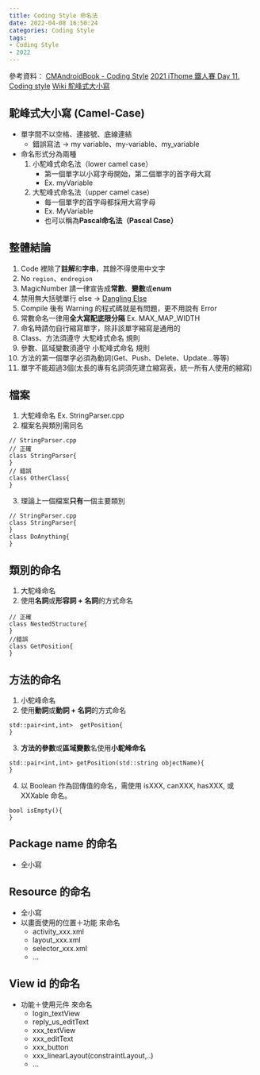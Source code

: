 ```yaml
---
title: Coding Style 命名法
date: 2022-04-08 16:50:24
categories: Coding Style
tags:
- Coding Style
- 2022
---
```


參考資料：
[CMAndroidBook - Coding Style](https://cmmobile.gitbook.io/androidbook/xin-ren-xun-lian/code-style#ming-ming)
[2021 iThome 鐵人賽 Day 11. Coding style](https://ithelp.ithome.com.tw/articles/10263403)
[Wiki 駝峰式大小寫](https://zh.wikipedia.org/wiki/%E9%A7%9D%E5%B3%B0%E5%BC%8F%E5%A4%A7%E5%B0%8F%E5%AF%AB)

## 駝峰式大小寫 (Camel-Case)
* 單字間不以空格、連接號、底線連結
    * 錯誤寫法 -> my variable、my-variable、my_variable  
* 命名形式分為兩種
    1. 小駝峰式命名法（lower camel case）
        * 第一個單字以小寫字母開始，第二個單字的首字母大寫
        * Ex. myVariable
    2. 大駝峰式命名法（upper camel case）
        * 每一個單字的首字母都採用大寫字母
        * Ex. MyVariable
        * 也可以稱為**Pascal命名法（Pascal Case）**

## 整體結論

1. Code 裡除了**註解**和**字串**，其餘不得使用中文字
2. No `region`、`endregion`
3. MagicNumber 請一律宣告成**常數**、**變數**或**enum**
4. 禁用無大括號單行 else -> [Dangling Else](https://en.wikipedia.org/wiki/Dangling_else)
5. Compile 後有 Warning 的程式碼就是有問題，更不用說有 Error
6. 常數命名一律用**全大寫配底限分隔** Ex. MAX_MAP_WIDTH
7. 命名時請勿自行縮寫單字，除非該單字縮寫是通用的
8. Class、方法須遵守 大駝峰式命名 規則
9. 參數、區域變數須遵守 小駝峰式命名 規則
10. 方法的第一個單字必須為動詞(Get、Push、Delete、Update...等等)
11. 單字不能超過3個(太長的專有名詞須先建立縮寫表，統一所有人使用的縮寫)

## 檔案

1. 大駝峰命名 Ex. StringParser.cpp
2. 檔案名與類別需同名
```cpp=
// StringParser.cpp
// 正確
class StringParser{
}
// 錯誤
class OtherClass{
}
```
3. 理論上一個檔案**只有**一個主要類別
```cpp=
// StringParser.cpp
class StringParser{
}
class DoAnything{
}
```

## 類別的命名

1. 大駝峰命名
2. 使用**名詞**或**形容詞 + 名詞**的方式命名
```cpp=
// 正確
class NestedStructure{
}
//錯誤
class GetPosition{
}
```

## 方法的命名

1. 小駝峰命名
2. 使用**動詞**或**動詞 + 名詞**的方式命名
```cpp=
std::pair<int,int>  getPosition{
}
```
3. **方法的參數**或**區域變數**名使用**小駝峰命名**
```cpp=
std::pair<int,int> getPosition(std::string objectName){
}
```
4. 以 Boolean 作為回傳值的命名，需使用 isXXX, canXXX, hasXXX, 或 XXXable 命名。
```cpp=
bool isEmpty(){
}
```

## Package name 的命名

* 全小寫

## Resource 的命名

* 全小寫
* 以畫面使用的位置＋功能 來命名
    * activity_xxx.xml
    * layout_xxx.xml
    * selector_xxx.xml
    * ...

## View id 的命名

* 功能＋使用元件 來命名
    * login_textView
    * reply_us_editText
    * xxx_textView
    * xxx_editText
    * xxx_button
    * xxx_linearLayout(constraintLayout,..)
    * ...
